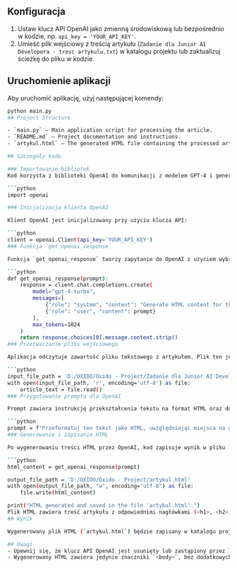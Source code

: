 ## Konfiguracja
1. Ustaw klucz API OpenAI jako zmienną środowiskową lub bezpośrednio w kodzie, np. `api_key = 'YOUR_API_KEY'`.
2. Umieść plik wejściowy z treścią artykułu (`Zadanie dla Junior AI Developera - tresc artykulu.txt`) w katalogu projektu lub zaktualizuj ścieżkę do pliku w kodzie.

## Uruchomienie aplikacji
Aby uruchomić aplikację, użyj następującej komendy:
```bash
python main.py
## Project Structure

- `main.py` – Main application script for processing the article.
- `README.md` – Project documentation and instructions.
- `artykul.html` – The generated HTML file containing the processed article content.

## Szczegóły kodu

### Importowanie bibliotek
Kod korzysta z biblioteki OpenAI do komunikacji z modelem GPT-4 i generowania HTML na podstawie tekstu artykułu.

```python
import openai

### Inicjalizacja klienta OpenAI

Klient OpenAI jest inicjalizowany przy użyciu klucza API:

```python
client = openai.Client(api_key='YOUR_API_KEY')
### Funkcja `get_openai_response`

Funkcja `get_openai_response` tworzy zapytanie do OpenAI z użyciem wybranego modelu (GPT-4). Zadaniem tej funkcji jest przetworzenie tekstu artykułu i wygenerowanie kodu HTML. Funkcja oczekuje promptu, który zawiera treść artykułu, a odpowiedź jest limitowana do 1024 tokenów:

```python
def get_openai_response(prompt):
    response = client.chat.completions.create(
        model="gpt-4-turbo",
        messages=[
            {"role": "system", "content": "Generate HTML content for the following article text."},
            {"role": "user", "content": prompt}
        ],
        max_tokens=1024
    )
    return response.choices[0].message.content.strip()
### Przetwarzanie pliku wejściowego

Aplikacja odczytuje zawartość pliku tekstowego z artykułem. Plik ten jest załadowany jako ciąg znaków, który następnie przekazywany jest do funkcji `get_openai_response` w celu przekształcenia go na format HTML:

```python
input_file_path = 'D:/OXIDO/Oxido - Project/Zadanie dla Junior AI Developera - tresc artykulu.txt'
with open(input_file_path, 'r', encoding='utf-8') as file:
    article_text = file.read()
### Przygotowanie promptu dla OpenAI

Prompt zawiera instrukcję przekształcenia tekstu na format HTML oraz dodania miejsc na grafikę. W tekście artykułu, w określonych miejscach, sugerowane są obrazy, co jest odzwierciedlone w prompt:

```python
prompt = f"Przeformatuj ten tekst jako HTML, uwzględniając miejsca na grafikę: {article_text}"
### Generowanie i zapisanie HTML

Po wygenerowaniu treści HTML przez OpenAI, kod zapisuje wynik w pliku `artykul.html`:

```python
html_content = get_openai_response(prompt)

output_file_path = 'D:/OXIDO/Oxido - Project/artykul.html'
with open(output_file_path, "w", encoding="utf-8") as file:
    file.write(html_content)

print("HTML generated and saved in the file 'artykul.html'.")
Plik HTML zawiera treść artykułu z odpowiednimi nagłówkami (<h1>, <h2>), akapitami (<p>), oraz miejscami na obrazy (<img src="image_placeholder.jpg" alt="Opis obrazu">).
## Wynik

Wygenerowany plik HTML (`artykul.html`) będzie zapisany w katalogu projektu i zawierał treść artykułu wraz z sugerowanymi miejscami na obrazy, jak również odpowiednio ustrukturyzowane nagłówki i akapity.

## Uwagi
- Upewnij się, że klucz API OpenAI jest usunięty lub zastąpiony przez `'YOUR_API_KEY'` przed udostępnieniem kodu.
- Wygenerowany HTML zawiera jedynie znaczniki `<body>`, bez dodatkowych sekcji HTML, CSS, lub JavaScript, zgodnie z wymaganiami zadania.

